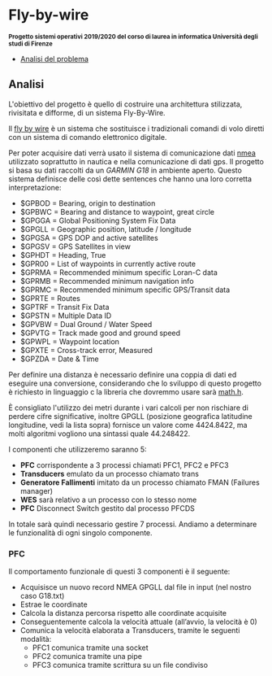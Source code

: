 # Fly-by-wire

<small> **Progetto sistemi operativi 2019/2020 del corso di laurea in informatica Università degli studi di Firenze** </small>

* [Analisi del problema](#analisi)

## Analisi

L'obiettivo del progetto è quello di costruire una architettura stilizzata, rivisitata e difforme, di un sistema Fly-By-Wire.

Il [fly by wire](https://en.wikipedia.org/wiki/Fly-by-wire) è un sistema che sostituisce i tradizionali comandi di volo diretti con un sistema di comando elettronico digitale. 

Per poter acquisire dati verrà usato il sistema di comunicazione dati [nmea](http://aprs.gids.nl/nmea/) utilizzato soprattutto in nautica e nella comunicazione di dati gps. Il progetto si basa su dati raccolti da un *GARMIN G18* in ambiente aperto. Questo sistema definisce delle così dette sentences che hanno una loro corretta interpretazione:

-  $GPBOD = Bearing, origin to destination
-  $GPBWC = Bearing and distance to waypoint, great circle
-  $GPGGA = Global Positioning System Fix Data
-  $GPGLL = Geographic position, latitude / longitude
-  $GPGSA = GPS DOP and active satellites 
-  $GPGSV = GPS Satellites in view
-  $GPHDT = Heading, True
-  $GPR00 = List of waypoints in currently active route
-  $GPRMA = Recommended minimum specific Loran-C data
-  $GPRMB = Recommended minimum navigation info
-  $GPRMC = Recommended minimum specific GPS/Transit data
-  $GPRTE = Routes
-  $GPTRF = Transit Fix Data
-  $GPSTN = Multiple Data ID
-  $GPVBW = Dual Ground / Water Speed
-  $GPVTG = Track made good and ground speed
-  $GPWPL = Waypoint location
-  $GPXTE = Cross-track error, Measured
-  $GPZDA = Date & Time

Per definire una distanza è necessario definire una coppia di dati ed eseguire una conversione, considerando che lo sviluppo di questo progetto è richiesto in linguaggio c la libreria che dovremmo usare sarà [math.h](http://www.cplusplus.com/reference/cmath/).

È consigliato l'utilizzo dei metri durante i vari calcoli per non rischiare di perdere cifre significative, inoltre GPGLL (posizione geografica latitudine longitudine, vedi la lista sopra) fornisce un valore come 4424.8422, ma molti algoritmi vogliono una sintassi quale 44.248422. 

I componenti che utilizzeremo saranno 5:

- **PFC** corrispondente a 3 processi chiamati PFC1, PFC2 e PFC3
- **Transducers** emulato da un processo chiamato trans
- **Generatore Fallimenti** imitato da un processo chiamato FMAN (Failures manager)
- **WES** sarà relativo a un processo con lo stesso nome
- **PFC** Disconnect Switch gestito dal processo PFCDS

In totale sarà quindi necessario gestire 7 processi. Andiamo a determinare le funzionalità di ogni singolo componente.

### PFC

Il comportamento funzionale di questi 3 componenti è il seguente:

- Acquisisce un nuovo record NMEA GPGLL dal file in input (nel nostro caso G18.txt)
- Estrae le coordinate
- Calcola la distanza percorsa rispetto alle coordinate acquisite
- Conseguentemente calcola la velocità attuale (all’avvio, la velocità è 0)
- Comunica la velocità elaborata a Transducers, tramite le seguenti modalità:
    - PFC1 comunica tramite una socket
    - PFC2 comunica tramite una pipe
    - PFC3 comunica tramite scrittura su un file condiviso

